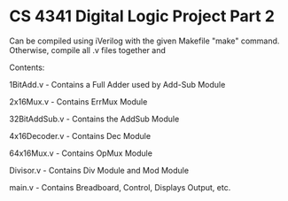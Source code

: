 # CS 4341 Digital Logic Project Part 2

Can be compiled using iVerilog with the given Makefile "make" command. Otherwise, compile all .v files together and 

Contents:

1BitAdd.v - Contains a Full Adder used by Add-Sub Module

2x16Mux.v - Contains ErrMux Module

32BitAddSub.v - Contains the AddSub Module

4x16Decoder.v - Contains Dec Module

64x16Mux.v - Contains OpMux Module

Divisor.v - Contains Div Module and Mod Module

main.v - Contains Breadboard, Control, Displays Output, etc.
